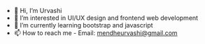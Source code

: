 - 👋 Hi, I’m Urvashi
- 👀 I’m interested in UI/UX design and frontend web development
- 🌱 I’m currently learning bootstrap and javascript
- 📫 How to reach me - Email: mendheurvashi@gmail.com

<!---
1UrvashiM/1UrvashiM is a ✨ special ✨ repository because its `README.md` (this file) appears on your GitHub profile.
You can click the Preview link to take a look at your changes.
--->
